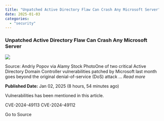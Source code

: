 ```yaml
---
title: "Unpatched Active Directory Flaw Can Crash Any Microsoft Server"
date: 2025-01-03
categories: 
  - "security"
---
```


### Unpatched Active Directory Flaw Can Crash Any Microsoft Server

![](https://upload.cvefeed.io/news/22051/thumbnail.jpg)

Source: Andriy Popov via Alamy Stock PhotoOne of two critical Active Directory Domain Controller vulnerabilities patched by Microsoft last month goes beyond the original denial-of-service (DoS) attack ... _Read more_

**Published Date:** Jan 02, 2025 (8 hours, 54 minutes ago)

Vulnerabilities has been mentioned in this article.

CVE-2024-49113 CVE-2024-49112

Go to Source
